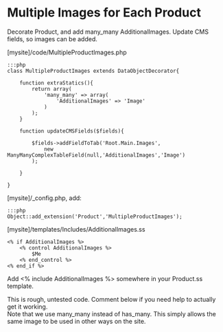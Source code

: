 # Multiple Images for Each Product

Decorate Product, and add many_many AdditionalImages.
Update CMS fields, so images can be added.

[mysite]/code/MultipleProductImages.php

	:::php
	class MultipleProductImages extends DataObjectDecorator{
	
		function extraStatics(){
			return array(
				'many_many' => array(
					'AdditionalImages' => 'Image'
				)
			);
		}
		
		function updateCMSFields($fields){
			
			$fields->addFieldToTab('Root.Main.Images',
				new ManyManyComplexTableField(null,'AdditionalImages','Image')
			);
		
		}
		
	}

[mysite]/_config.php, add:

	:::php
	Object::add_extension('Product','MultipleProductImages');

[mysite]/templates/Includes/AdditionalImages.ss

	<% if AdditionalImages %>
		<% control AdditionalImages %>
			$Me
		<% end_control %>
	<% end_if %>

Add <% include AdditionalImages %> somewhere in your Product.ss template.

<div class="bad" markdown="1">
This is rough, untested code. Comment below if you need help to actually get it working.
</div>

<div class="info" markdown="1">
Note that we use many_many instead of has_many. This simply allows the same image to be used
in other ways on the site.
</div>